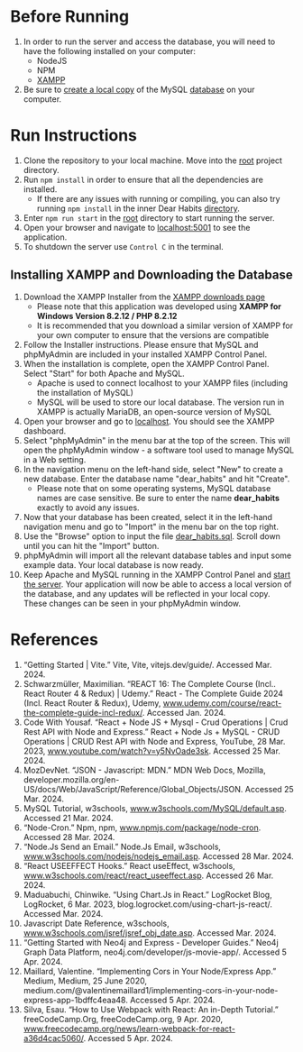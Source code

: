 # Before Running
1. In order to run the server and access the database, you will need to have the following installed on your computer:
    - NodeJS
    - NPM
    - [XAMPP](#installing-xampp-and-downloading-the-database)
2. Be sure to [create a local copy](#installing-xampp-and-downloading-the-database) of the MySQL [database](db/dear_habits.sql) on your computer.

# Run Instructions
1. Clone the repository to your local machine. Move into the [root](/) project directory.
2. Run `npm install` in order to ensure that all the dependencies are installed.
    - If there are any issues with running or compiling, you can also try running `npm install` in the inner Dear Habits [directory](/DearHabits/).
3. Enter `npm run start` in the [root](/) directory to start running the server.
4. Open your browser and navigate to [localhost:5001](http://localhost:5001) to see the application.
5. To shutdown the server use `Control C` in the terminal.

## Installing XAMPP and Downloading the Database
1. Download the XAMPP Installer from  the [XAMPP downloads page](https://www.apachefriends.org/download.html) 
    - Please note that this application was developed using **XAMPP for Windows Version 8.2.12 / PHP 8.2.12**
    - It is recommended that you download a similar version of XAMPP for your own computer to ensure that the versions are compatible
2. Follow the Installer instructions. Please ensure that MySQL and phpMyAdmin are included in your installed XAMPP Control Panel.
3. When the installation is complete, open the XAMPP Control Panel. Select "Start" for both Apache and MySQL.
    - Apache is used to connect localhost to your XAMPP files (including the installation of MySQL)
    - MySQL will be used to store our local database. The version run in XAMPP is actually MariaDB, an open-source version of MySQL
4. Open your browser and go to [localhost](http://localhost). You should see the XAMPP dashboard.
5. Select "phpMyAdmin" in the menu bar at the top of the screen. This will open the phpMyAdmin window - a software tool used to manage MySQL in a Web setting.
6. In the navigation menu on the left-hand side, select "New" to create a new database. Enter the database name "dear_habits" and hit "Create".
    - Please note that on some operating systems, MySQL database names are case sensitive. Be sure to enter the name **dear_habits** exactly to avoid any issues.
7. Now that your database has been created, select it in the left-hand navigation menu and go to "Import" in the menu bar on the top right.
8. Use the "Browse" option to input the file [dear_habits.sql](db/dear_habits.sql). Scroll down until you can hit the "Import" button.
9. phpMyAdmin will import all the relevant database tables and input some example data. Your local database is now ready.
10. Keep Apache and MySQL running in the XAMPP Control Panel and [start the server](#run-instructions). Your application will now be able to access a local version of the database, and any updates will be reflected in your local copy. These changes can be seen in your phpMyAdmin window.

# References
1. “Getting Started | Vite.” Vite, Vite, vitejs.dev/guide/. Accessed Mar. 2024. 
2. Schwarzmüller, Maximilian. “REACT 16: The Complete Course (Incl.. React Router 4 & Redux) | Udemy.” React - The Complete Guide 2024 (Incl. React Router & Redux), Udemy, www.udemy.com/course/react-the-complete-guide-incl-redux/. Accessed Jan. 2024. 
3. Code With Yousaf. “React + Node JS + Mysql - Crud Operations | Crud Rest API with Node and Express.” React + Node Js + MySQL - CRUD Operations | CRUD Rest API with Node and Express, YouTube, 28 Mar. 2023, www.youtube.com/watch?v=y5NvOade3sk. Accessed 25 Mar. 2024.
4. MozDevNet. “JSON - Javascript: MDN.” MDN Web Docs, Mozilla, developer.mozilla.org/en-US/docs/Web/JavaScript/Reference/Global_Objects/JSON. Accessed 25 Mar. 2024. 
5. MySQL Tutorial, w3schools, www.w3schools.com/MySQL/default.asp. Accessed 21 Mar. 2024. 
6. “Node-Cron.” Npm, npm, www.npmjs.com/package/node-cron. Accessed 28 Mar. 2024. 
7. “Node.Js Send an Email.” Node.Js Email, w3schools, www.w3schools.com/nodejs/nodejs_email.asp. Accessed 28 Mar. 2024. 
8. “React USEEFFECT Hooks.” React useEffect, w3schools, www.w3schools.com/react/react_useeffect.asp. Accessed 26 Mar. 2024. 
9. Maduabuchi, Chinwike. “Using Chart.Js in React.” LogRocket Blog, LogRocket, 6 Mar. 2023, blog.logrocket.com/using-chart-js-react/. Accessed Mar. 2024.
10. Javascript Date Reference, w3schools, www.w3schools.com/jsref/jsref_obj_date.asp. Accessed Mar. 2024. 
11. “Getting Started with Neo4j and Express - Developer Guides.” Neo4j Graph Data Platform, neo4j.com/developer/js-movie-app/. Accessed 5 Apr. 2024. 
12. Maillard, Valentine. “Implementing Cors in Your Node/Express App.” Medium, Medium, 25 June 2020, medium.com/@valentinemaillard1/implementing-cors-in-your-node-express-app-1bdffc4eaa48. Accessed 5 Apr. 2024. 
13. Silva, Esau. “How to Use Webpack with React: An in-Depth Tutorial.” freeCodeCamp.Org, freeCodeCamp.org, 9 Apr. 2020, www.freecodecamp.org/news/learn-webpack-for-react-a36d4cac5060/. Accessed 5 Apr. 2024.